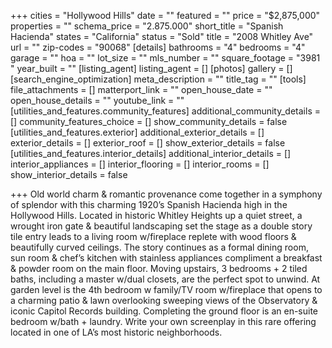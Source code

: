 +++
cities = "Hollywood Hills"
date = ""
featured = ""
price = "$2,875,000"
properties = ""
schema_price = "2.875.000"
short_title = "Spanish Hacienda"
states = "California"
status = "Sold"
title = "2008 Whitley Ave"
url = ""
zip-codes = "90068"
[details]
bathrooms = "4"
bedrooms = "4"
garage = ""
hoa = ""
lot_size = ""
mls_number = ""
square_footage = "3981 "
year_built = ""
[listing_agent]
listing_agent = []
[photos]
gallery = []
[search_engine_optimization]
meta_description = ""
title_tag = ""
[tools]
file_attachments = []
matterport_link = ""
open_house_date = ""
open_house_details = ""
youtube_link = ""
[utilities_and_features.community_features]
additional_community_details = []
community_features_choice = []
show_community_details = false
[utilities_and_features.exterior]
additional_exterior_details = []
exterior_details = []
exterior_roof = []
show_exterior_details = false
[utilities_and_features.interior_details]
additional_interior_details = []
interior_appliances = []
interior_flooring = []
interior_rooms = []
show_interior_details = false

+++
Old world charm & romantic provenance come together in a symphony of splendor with this charming 1920’s Spanish Hacienda high in the Hollywood Hills. Located in historic Whitley Heights up a quiet street, a wrought iron gate & beautiful landscaping set the stage as a double story tile entry leads to a living room w/fireplace replete with wood floors & beautifully curved ceilings. The story continues as a formal dining room, sun room & chef’s kitchen with stainless appliances compliment a breakfast & powder room on the main floor. Moving upstairs, 3 bedrooms + 2 tiled baths, including a master w/dual closets, are the perfect spot to unwind. At garden level is the 4th bedroom w family/TV room w/fireplace that opens to a charming patio & lawn overlooking sweeping views of the Observatory & iconic Capitol Records building. Completing the ground floor is an en-suite bedroom w/bath + laundry. Write your own screenplay in this rare offering located in one of LA’s most historic neighborhoods.

## 